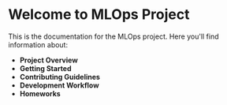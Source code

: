 # Welcome to MLOps Project

This is the documentation for the MLOps project. Here you'll find information about:

- **Project Overview**
- **Getting Started**
- **Contributing Guidelines**
- **Development Workflow**
- **Homeworks**
